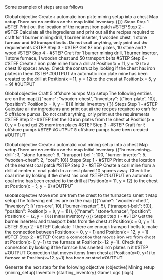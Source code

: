 Some examples of steps are as follows

Global objective
Create a automatic iron plate mining setup into a chest
Map setup
There are no entities on the map
Initial inventory
{{}}
Steps
Step 1 - #STEP Print out the location of the nearest iron patch #STEP
Step 2 - #STEP Calculate all the ingredients and print out all the recipes required to craft for 1 burner mining drill, 1 burner inserter, 1 wooden chest, 1 stone furnace and 50 transport belts. Do not craft anything, only print out the requirements #STEP
Step 3 - #STEP Get 87 iron plates, 10 stone and 2 wood #STEP
Step 4 - #STEP Craft for 1 burner mining drill, 1 burner inserter, 1 stone furnace, 1 wooden chest and 50 transport belts #STEP
Step 6 - #STEP Create a iron plate mine from a drill at Position(x = 11, y = 12) to a chest 10 spaces away. Check the construct by looking if the chest has iron plates in them #STEP
#OUTPUT An automatic iron plate mine has been created to the drill at Position(x = 11, y = 12) to the chest at Position(x = 5, y = 9) #OUTPUT

Global objective
Craft 5 offshore pumps
Map setup
The following entities are on the map [{{"name": "wooden-chest", "inventory": [("iron-plate", 10)], "position": Position(x = 0, y = 1)}}]
Initial inventory
{{}}
Steps
Step 1 - #STEP Calculate all the ingredients and print out all the recipes required to craft for 5 offshore pumps. Do not craft anything, only print out the requirements #STEP
Step 2 - #STEP Get the 10 iron plates from the chest at Position(x = 0, y = 1) and get 25 more iron plates #STEP
Step 3 - #STEP Craft for 5 offshore pumps #STEP
#OUTPUT 5 offshore pumps have been created #OUTPUT

Global objective
Create a automatic coal mining setup into a chest
Map setup
There are no entities on the map
Initial inventory
{{"burner-mining-drill": 3,
                            "stone-furnace": 9,
                            "transport-belt": 100,
                            "burner-inserter": 5,
                            "wooden-chest": 2,
                            "coal": 10}}
Steps
Step 1 - #STEP Print out the location of the nearest coal patch #STEP
Step 2 - #STEP Create a coal mine from a drill at center of coal patch to a chest placed 10 spaces away. Check the coal mine by looking if the chest has coal #STEP
#OUTPUT An automatic coal mine has been created to the drill at Position(x = 11, y = 12) to the chest at Position(x = 5, y = 9) #OUTPUT

Global objective
Move iron ore from the chest to the furnace to smelt it
Map setup
The following entities are on the map [{{"name": "wooden-chest", "inventory": [("iron-ore", 10),("burner-inserter", 5), ("transport-belt": 50)], "position": Position(x = 0, y = 1)}}, {{"name": "stone-furnace", "position": Position(x = 12, y = 1)}}]
Initial inventory
{{}}
Steps
Step 1 - #STEP Get the burner inserters and transport belts from the chest at Position(x = 0, y =  1). #STEP
Step 2 - #STEP Calculate if there are enough transport belts to make the connection between Position(x = 0, y = 1) and Position(x = 12, y = 1) #STEP
Step 2 - #STEP Create a connection that moves iron ore from chest at Position(x=0, y=1) to the furnace at Position(x=12, y=1). Check the connection by looking if the furnace has smelted iron plates in it #STEP
#OUTPUT Connection that moves items from chest at Position(x=0, y=1) to furnace at Position(x=12, y=1) has been created #OUTPUT


Generate the next step for the following objective
{objective}
Mining setup
{mining_setup}
Inventory
{starting_inventory}
Game Logs
{logs}